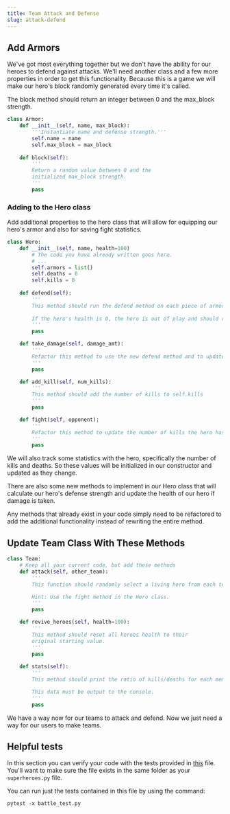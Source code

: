 ```yaml
---
title: Team Attack and Defense
slug: attack-defend
---
```

## Add Armors
We've got most everything together but we don't have the ability for our heroes to defend against attacks. We'll need another class and a few more properties in order to get this functionality. Because this is a game we will make our hero's block randomly generated every time it's called. 

The block method should return an integer between 0 and the max_block strength.

```python
class Armor:
    def __init__(self, name, max_block):
        '''Instantiate name and defense strength.'''
        self.name = name
        self.max_block = max_block
    
    def block(self):
        '''
        Return a random value between 0 and the 
        initialized max_block strength.
        '''
        pass
```

### Adding to the Hero class
Add additional properties to the hero class that will allow for equipping our hero's armor and also for saving fight statistics.

```python
class Hero:
    def __init__(self, name, health=100)
        # The code you have already written goes here.
        # ...
        self.armors = list()
        self.deaths = 0
        self.kills = 0
    
    def defend(self):
        '''
        This method should run the defend method on each piece of armor and calculate the total defense. 
        
        If the hero's health is 0, the hero is out of play and should return 0 defense points.
        '''
        pass

    def take_damage(self, damage_amt):
        ''' 
        Refactor this method to use the new defend method and to update the number of deaths if the hero dies in the attack.
        '''
        pass

    def add_kill(self, num_kills):
        '''
        This method should add the number of kills to self.kills
        '''
        pass

    def fight(self, opponent):
        '''
        Refactor this method to update the number of kills the hero has when the opponent dies.
        '''
        pass

```

We will also track some statistics with the hero, specifically the number of kills and deaths. So these values will be initialized in our constructor and updated as they change.

There are also some new methods to implement in our Hero class that will calculate our hero's defense strength and update the health of our hero if damage is taken.

Any methods that already exist in your code simply need to be refactored to add the additional functionality instead of rewriting the entire method.

## Update Team Class With These Methods

```python
class Team:
    # Keep all your current code, but add these methods
    def attack(self, other_team):
        '''
        This function should randomly select a living hero from each team and have them fight until one or both teams have no surviving heroes.

        Hint: Use the fight method in the Hero class.
        '''
        pass

    def revive_heroes(self, health=100):
        '''
        This method should reset all heroes health to their
        original starting value.
        '''
        pass
    
    def stats(self):
        '''
        This method should print the ratio of kills/deaths for each member of the team to the screen. 

        This data must be output to the console.
        '''
        pass
```

We have a way now for our teams to attack and defend. Now we just need a way for our users to make teams.

## Helpful tests

In this section you can verify your code with the tests provided in [this](https://github.com/MakeSchool-Tutorials/Superhero-Team-Dueler/blob/master/battle_test.py) file. You'll want to make sure the file exists in the same folder as your `superheroes.py` file. 

You can run just the tests contained in this file by using the command:

```
pytest -x battle_test.py
```
